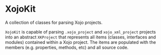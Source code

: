# XojoKit
A collection of classes for parsing Xojo projects.

`XojoKit` is capable of parsing `.xojo_project` and `xojo_xml_project` projects into an abstract `XKProject` that represents all items (classes, interfaces and modules) contained within a Xojo project. The items are populated with the members (e.g. properties, methods, etc) and all source code.